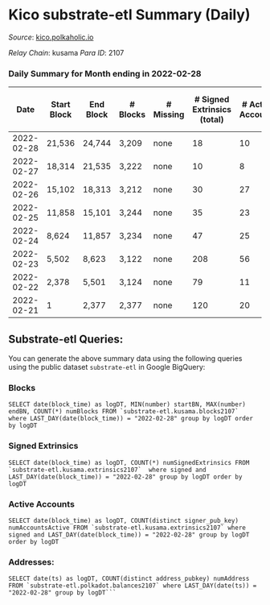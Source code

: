 # Kico substrate-etl Summary (Daily)

_Source_: [kico.polkaholic.io](https://kico.polkaholic.io)

*Relay Chain*: kusama
*Para ID*: 2107



### Daily Summary for Month ending in 2022-02-28


| Date | Start Block | End Block | # Blocks | # Missing | # Signed Extrinsics (total) | # Active Accounts | # Addresses with Balances | # Events | # Transfers | # XCM Transfers In | # XCM Transfers Out |
| ---- | ----------- | --------- | -------- | --------- | --------------------------- | ----------------- | ------------------------- | -------- | ----------- | ------------------ | ------------------- |
| 2022-02-28 | 21,536 | 24,744 | 3,209 | none  | 18 | 10 | 26,222 | 6,487 | 13  |   |   |
| 2022-02-27 | 18,314 | 21,535 | 3,222 | none  | 10 | 8 | 26,216 | 6,483 | 9  |   |   |
| 2022-02-26 | 15,102 | 18,313 | 3,212 | none  | 30 | 27 | 26,212 | 6,522 | 28  |   |   |
| 2022-02-25 | 11,858 | 15,101 | 3,244 | none  | 35 | 23 | 26,208 | 7,677 | 285  |   |   |
| 2022-02-24 | 8,624 | 11,857 | 3,234 | none  | 47 | 25 | 25,939 | 10,143 | 1,106  |   |   |
| 2022-02-23 | 5,502 | 8,623 | 3,122 | none  | 208 | 56 | 25,502 | 85,737 | 20,383  |   |   |
| 2022-02-22 | 2,378 | 5,501 | 3,124 | none  | 79 | 11 | 6,360 | 35,132 | 8,033  |   |   |
| 2022-02-21 | 1 | 2,377 | 2,377 | none  | 120 | 20 | 51 | 5,209 | 65  |   |   |

## Substrate-etl Queries:
You can generate the above summary data using the following queries using the public dataset `substrate-etl` in Google BigQuery:


### Blocks
```
SELECT date(block_time) as logDT, MIN(number) startBN, MAX(number) endBN, COUNT(*) numBlocks FROM `substrate-etl.kusama.blocks2107`  where LAST_DAY(date(block_time)) = "2022-02-28" group by logDT order by logDT
```


### Signed Extrinsics
```
SELECT date(block_time) as logDT, COUNT(*) numSignedExtrinsics FROM `substrate-etl.kusama.extrinsics2107`  where signed and LAST_DAY(date(block_time)) = "2022-02-28" group by logDT order by logDT
```


### Active Accounts
```
SELECT date(block_time) as logDT, COUNT(distinct signer_pub_key) numAccountsActive FROM `substrate-etl.kusama.extrinsics2107` where signed and LAST_DAY(date(block_time)) = "2022-02-28" group by logDT order by logDT
```


### Addresses:
```
SELECT date(ts) as logDT, COUNT(distinct address_pubkey) numAddress FROM `substrate-etl.polkadot.balances2107` where LAST_DAY(date(ts)) = "2022-02-28" group by logDT```

